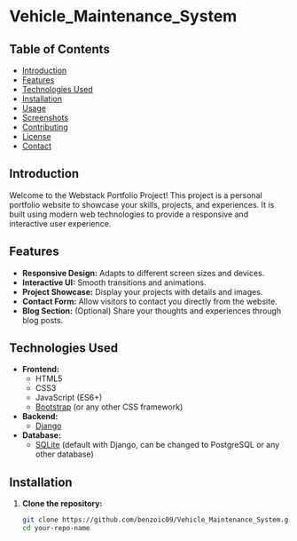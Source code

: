 # Vehicle_Maintenance_System
## Table of Contents

- [Introduction](#introduction)
- [Features](#features)
- [Technologies Used](#technologies-used)
- [Installation](#installation)
- [Usage](#usage)
- [Screenshots](#screenshots)
- [Contributing](#contributing)
- [License](#license)
- [Contact](#contact)

## Introduction

Welcome to the Webstack Portfolio Project! This project is a personal portfolio website to showcase your skills, projects, and experiences. It is built using modern web technologies to provide a responsive and interactive user experience.

## Features

- **Responsive Design:** Adapts to different screen sizes and devices.
- **Interactive UI:** Smooth transitions and animations.
- **Project Showcase:** Display your projects with details and images.
- **Contact Form:** Allow visitors to contact you directly from the website.
- **Blog Section:** (Optional) Share your thoughts and experiences through blog posts.

## Technologies Used

- **Frontend:**
  - HTML5
  - CSS3
  - JavaScript (ES6+)
  - [Bootstrap](https://getbootstrap.com/) (or any other CSS framework)
- **Backend:**
  - [Django](https://www.djangoproject.com/)
- **Database:**
  - [SQLite](https://www.sqlite.org/) (default with Django, can be changed to PostgreSQL or any other database)

## Installation

1. **Clone the repository:**
   ```bash
   git clone https://github.com/benzoic09/Vehicle_Maintenance_System.git
   cd your-repo-name

